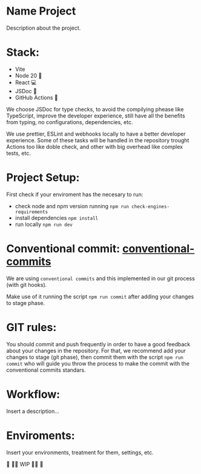 # Name Project

Description about the project.

# Stack:

- Vite
- Node 20 🚀
- React 💻
- JSDoc 📒
- GitHub Actions 🤖

We choose JSDoc for type checks, to avoid the compilying phease like TypeScript, improve the developer experience, still have all the benefits from typing, no configurations, dependencies, etc.

We use prettier, ESLint and webhooks locally to have a better developer experience. Some of these tasks will be handled in the repository trought Actions too like doble check, and other with big overhead like complex tests, etc.

# Project Setup:

First check if your enviroment has the necesary to run:

- check node and npm version running `npm run check-engines-requirements`
- install dependencies `npm install`
- run locally `npm run dev`

# Conventional commit: [conventional-commits](https://www.conventionalcommits.org/en/v1.0.0/)

We are using `conventional commits` and this implemented in our git process (with git hooks).

Make use of it running the script `npm run commit` after adding your changes to stage phase.

# GIT rules:

You should commit and push frequently in order to have a good feedback about your changes in the repository. For that, we recommend add your changes to stage (git phase), then commit them with the script `npm run commit` who will guide you throw the process to make the commit with the conventional commits standars.

# Workflow:

Insert a description...

# Enviroments:

Insert your environments, treatment for them, settings, etc.

🚧 🧑‍💻 WIP 🧑‍💻 🚧
